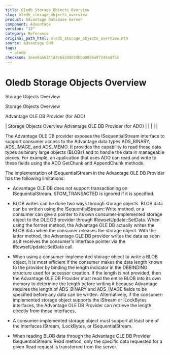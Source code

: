 ```yaml
---
title: Oledb Storage Objects Overview
slug: oledb_storage_objects_overview
product: Advantage Database Server
component: Advantage
version: "12"
category: Reference
original_path_html: oledb_storage_objects_overview.htm
source: Advantage CHM
tags:
  - oledb
checksum: 3eee8a56341d3e652dd034bba0086a97244adf58
---
```


# Oledb Storage Objects Overview

Storage Objects Overview

Storage Objects Overview

Advantage OLE DB Provider (for ADO)

| Storage Objects Overview  Advantage OLE DB Provider (for ADO) |  |  |  |  |

The Advantage OLE DB provider exposes the ISequentialStream interface to support consumer access to the Advantage data types ADS\_BINARY, ADS\_IMAGE, and ADS\_MEMO. It provides the capability to read those data types as binary large objects (BLOBs) and to handle the data in manageable pieces. For example, an application that uses ADO can read and write to these fields using the ADO GetChunk and AppendChunk methods.

The implementation of ISequentialStream in the Advantage OLE DB Provider has the following limitations:

- Advantage OLE DB does not support transactioning on ISequentialStream. STGM\_TRANSACTED is ignored if it is specified.

- BLOB writes can be done two ways through storage objects. BLOB data can be written using the ISequentialStream::Write method, or a consumer can give a pointer to its own consumer-implemented storage object to the OLE DB provider through IRowsetUpdate::SetData. When using the former method, the Advantage OLE DB actually writes the BLOB data when the consumer releases the storage object. With the latter method, the Advantage OLE DB provider writes the data as soon as it receives the consumer's interface pointer via the IRowsetUpdate::SetData call.

- When using a consumer-implemented storage object to write a BLOB object, it is most efficient if the consumer makes the data length known to the provider by binding the length indicator in the DBBINDING structure used for accessor creation. If the length is not provided, then the Advantage OLE DB Provider must read the entire BLOB into its own memory to determine the length before writing it because Advantage requires the length of ADS\_BINARY and ADS\_IMAGE fields to be specified before any data can be written. Alternatively, if the consumer-implemented storage object supports the IStream or ILockBytes interfaces, the Advantage OLE DB Provider can retrieve the length directly from those interfaces.

- A consumer-implemented storage object must support at least one of the interfaces IStream, ILockBytes, or ISequentialStream.

- When reading BLOB data through the Advantage OLE DB Provider ISequentialStream::Read method, only the specific data requested for a given Read request is transferred from the server.
